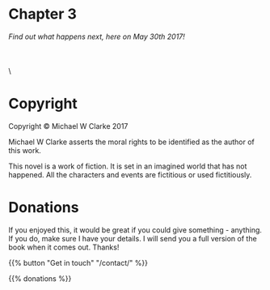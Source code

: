 
# Chapter 3

*Find out what happens next, here on May 30th 2017!*
\
\
\
\
\


# Copyright
Copyright © Michael W Clarke 2017

Michael W Clarke asserts the moral rights to be identified as the author of this work.

This novel is a work of fiction. It is set in an imagined world that has not happened. All the characters and events are fictitious or used fictitiously.

# Donations

If you enjoyed this, it would be great if you could give something - anything. If you do, make sure I have your details. I will send you a full version of the book when it comes out. Thanks!

{{% button "Get in touch" "/contact/" %}}

{{% donations %}}